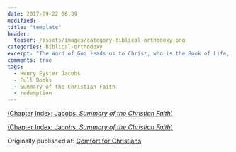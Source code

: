 ```yaml
---
date: 2017-09-22 06:39 
modified: 
title: "template"
header: 
  teaser: /assets/images/category-biblical-orthodoxy.png
categories: biblical-orthodoxy
excerpt: "The Word of God leads us to Christ, who is the Book of Life, in whom all are written and elected that are to be saved, as it is written (Eph. 1:4) He hath chosen us in him before the foundation of the world." 
comments: true
tags:
  - Henry Eyster Jacobs
  - Full Books
  - Summary of the Christian Faith
  - redemption
---
```


[(Chapter Index: Jacobs. *Summary of the Christian Faith*)](/biblical-orthodoxy/henry-eyster-jacobs-summary-christian-faith-index)


[(Chapter Index: Jacobs. *Summary of the Christian Faith*)](/biblical-orthodoxy/henry-eyster-jacobs-summary-christian-faith-index)


<div>Originally published at: <a href='http://www.alecsatin.com/'>Comfort for Christians</a></div>